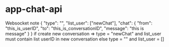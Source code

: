 # app-chat-api

Websocket note
{
    "type": "",
    "list_user": ["newChat"],
    "chat": {
        "from": "this_is_userID",
        "to": "this_is_conversationID",
        "message": "this is message"
    }
}
if create new conversation => type = "newChat" and list_user must contain list userID in new conversation
else type = "" and list_user = []